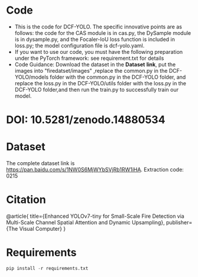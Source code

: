# Code
* This is the code for DCF-YOLO. The specific innovative points are as follows: the code for the CAS module is in cas.py, the DySample module is in dysample.py, and the Focaler-IoU loss function is included in loss.py; the model configuration file is dcf-yolo.yaml.
* If you want to use our code, you must have the following preparation under the PyTorch framework: see requirement.txt for details
* Code Guidance: Download the dataset in the **Dataset** **link**, put the  images  into "firedatset/images" ,replace the common.py in the DCF-YOLO/models folder with the common.py in the DCF-YOLO folder, and replace the loss.py in the DCF-YOLO/utils folder with the loss.py in the DCF-YOLO folder,and then run the train.py to successfully train our model.

# DOI: 10.5281/zenodo.14880534

# Dataset
The complete dataset link is https://pan.baidu.com/s/1NW0S6MjWYbSVjRb1RW1iHA.
Extraction code: 0215

# Citation
@article{
  title={Enhanced YOLOv7-tiny for Small-Scale Fire Detection via Multi-Scale Channel Spatial Attention and Dynamic Upsampling},
  publisher={The Visual Computer}
}

# Requirements
```python  
pip install -r requirements.txt  
```





